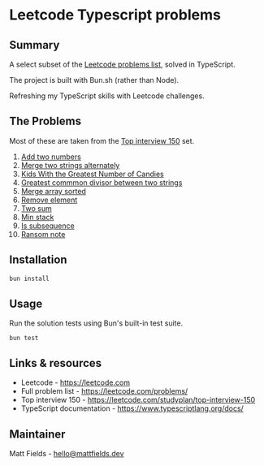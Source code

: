 # Leetcode Typescript problems

## Summary

A select subset of the [Leetcode problems list](https://leetcode.com/problemset/), solved in TypeScript.

The project is built with Bun.sh (rather than Node).

Refreshing my TypeScript skills with Leetcode challenges.

## The Problems

Most of these are taken from the [Top interview 150](https://leetcode.com/studyplan/top-interview-150/) set.

1. [Add two numbers](./add-two-numbers/description.md)
2. [Merge two strings alternately](./merge-strings-alternately/description.md)
3. [Kids With the Greatest Number of Candies](./kids-greatest-number-candies/description.md)
4. [Greatest commmon divisor between two strings](./greatest-common-divisor-strings/description.md)
5. [Merge array sorted](./merge-sorted/description.md)
6. [Remove element](./remove-element/description.md)
7. [Two sum](./two-sum/description.md)
8. [Min stack](./min-stack/description.md)
9. [Is subsequence](./is-subsequence/description.md)
10. [Ransom note](./ransom-note/description.md)

## Installation

```bash
bun install
```

## Usage

Run the solution tests using Bun's built-in test suite.

```
bun test
```

## Links & resources

- Leetcode - https://leetcode.com
- Full problem list - https://leetcode.com/problems/
- Top interview 150 - https://leetcode.com/studyplan/top-interview-150
- TypeScript documentation - https://www.typescriptlang.org/docs/

## Maintainer

Matt Fields - [hello@mattfields.dev](mailto:hello@mattfields.dev)
